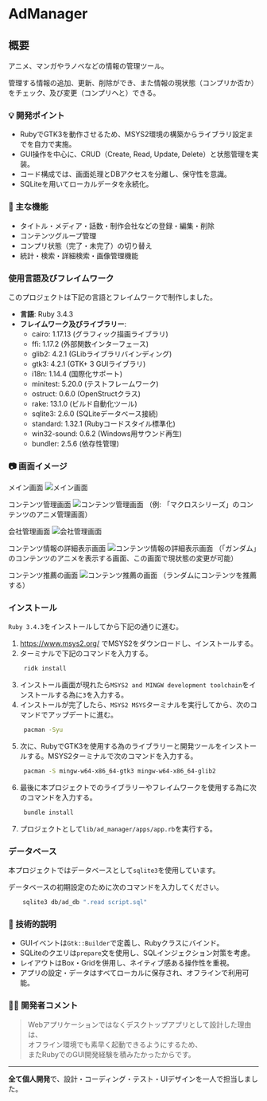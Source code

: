 # AdManager

## 概要

アニメ、マンガやラノベなどの情報の管理ツール。

管理する情報の追加、更新、削除ができ、また情報の現状態（コンプリか否か）をチェック、及び変更（コンプリへと）できる。

### 💡 開発ポイント
- RubyでGTK3を動作させるため、MSYS2環境の構築からライブラリ設定までを自力で実施。
- GUI操作を中心に、CRUD（Create, Read, Update, Delete）と状態管理を実装。
- コード構成では、画面処理とDBアクセスを分離し、保守性を意識。
- SQLiteを用いてローカルデータを永続化。

### 🧩 主な機能
- タイトル・メディア・話数・制作会社などの登録・編集・削除
- コンテンツグループ管理
- コンプリ状態（完了・未完了）の切り替え
- 統計・検索・詳細検索・画像管理機能

### 使用言語及びフレイムワーク

このプロジェクトは下記の言語とフレイムワークで制作しました。

- **言語**: Ruby 3.4.3
- **フレイムワーク及びライブラリー**:
    - cairo: 1.17.13 (グラフィック描画ライブラリ)
    - ffi: 1.17.2 (外部関数インターフェース)
    - glib2: 4.2.1 (GLibライブラリバインディング)
    - gtk3: 4.2.1 (GTK+ 3 GUIライブラリ)
    - i18n: 1.14.4 (国際化サポート)
    - minitest: 5.20.0 (テストフレームワーク)
    - ostruct: 0.6.0 (OpenStructクラス)
    - rake: 13.1.0 (ビルド自動化ツール)
    - sqlite3: 2.6.0 (SQLiteデータベース接続)
    - standard: 1.32.1 (Rubyコードスタイル標準化)
    - win32-sound: 0.6.2 (Windows用サウンド再生)
    - bundler: 2.5.6 (依存性管理)



### 📷 画面イメージ
メイン画面
![メイン画面](assets/sample/main.png)

コンテンツ管理画面
![コンテンツ管理画面](assets/sample/content_manage.png)
（例: 「マクロスシリーズ」のコンテンツのアニメ管理画面）

会社管理画面
![会社管理画面](assets/sample/content_company.png)

コンテンツ情報の詳細表示画面
![コンテンツ情報の詳細表示画面](assets/sample/content_view.png)
（「ガンダム」のコンテンツのアニメを表示する画面、この画面で現状態の変更が可能）

コンテンツ推薦の画面
![コンテンツ推薦の画面](assets/sample/recommend.png)
（ランダムにコンテンツを推薦する）

### インストール

`Ruby 3.4.3`をインストールしてから下記の通りに進む。

1. https://www.msys2.org/ でMSYS2をダウンロードし、インストールする。
2. ターミナルで下記のコマンドを入力する。
   ```bash
    ridk install
   ```
3. インストール画面が現れたら`MSYS2 and MINGW development toolchain`をインストールする為に`3`を入力する。
4. インストールが完了したら、`MSYS2 MSYS`ターミナルを実行してから、次のコマンドでアップデートに進む。
   ```bash
    pacman -Syu
    ```
5. 次に、RubyでGTK3を使用する為のライブラリーと開発ツールをインストールする。MSYS2ターミナルで次のコマンドを入力する。
   ```bash
    pacman -S mingw-w64-x86_64-gtk3 mingw-w64-x86_64-glib2
   ```
6. 最後に本プロジェクトでのライブラリーやフレイムワークを使用する為に次のコマンドを入力する。
   ```bash
    bundle install
   ```
7. プロジェクトとして`lib/ad_manager/apps/app.rb`を実行する。

### データベース

本プロジェクトではデータベースとして`sqlite3`を使用しています。

データベースの初期設定のために次のコマンドを入力してください。

```bash
    sqlite3 db/ad_db ".read script.sql"
```

### 💬 技術的説明
- GUIイベントは`Gtk::Builder`で定義し、Rubyクラスにバインド。
- SQLiteのクエリは`prepare`文を使用し、SQLインジェクション対策を考慮。
- レイアウトはBox・Gridを併用し、ネイティブ感ある操作性を重視。
- アプリの設定・データはすべてローカルに保存され、オフラインで利用可能。

### 👨‍💻 開発者コメント
> Webアプリケーションではなくデスクトップアプリとして設計した理由は、  
> オフライン環境でも素早く起動できるようにするため、  
> またRubyでのGUI開発経験を積みたかったからです。

---

**全て個人開発**で、設計・コーディング・テスト・UIデザインを一人で担当しました。